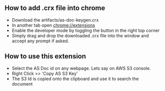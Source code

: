 ## How to add .crx file into chrome

- Download the artifacts/as-doc-keygen.crx
- In another tab open [chrome://extensions](chrome://extensions)
- Enable the developer mode by toggling the button in the right top corner
- Simply drag and drop the downloaded .crx file into the window and accept any prompt if asked.

## How to use this extension

- Select the AS Doc id on any webpage. Lets say on AWS S3 console.
- Right Click >> 'Copy AS S3 Key'
- The S3 Id is copied onto the clipboard and use it to search the document